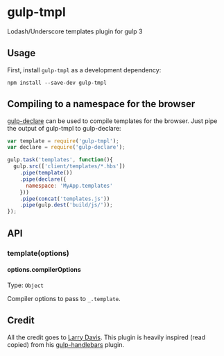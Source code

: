 # gulp-tmpl

Lodash/Underscore templates plugin for gulp 3

## Usage

First, install `gulp-tmpl` as a development dependency:

```shell
npm install --save-dev gulp-tmpl
```

## Compiling to a namespace for the browser

[gulp-declare](https://github.com/lazd/gulp-declare) can be used to compile templates for the browser. Just pipe the output of gulp-tmpl to gulp-declare:

```javascript
var template = require('gulp-tmpl');
var declare = require('gulp-declare');

gulp.task('templates', function(){
  gulp.src(['client/templates/*.hbs'])
    .pipe(template())
    .pipe(declare({
      namespace: 'MyApp.templates'
    }))
    .pipe(concat('templates.js'))
    .pipe(gulp.dest('build/js/'));
});
```


## API

### template(options)

#### options.compilerOptions
Type: `Object`

Compiler options to pass to `_.template`.

## Credit

All the credit goes to [Larry Davis](https://github.com/lazd). This plugin is heavily inspired (read copied) from his [gulp-handlebars](https://github.com/lazd/gulp-handlebars) plugin.
